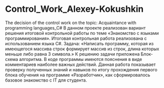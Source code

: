 # Control_Work_Alexey-Kokushkin
The decision of the control work on the topic: Acquaintance with programming languages_C# 
В данном проекте реализован вариант решения итоговой контрольной работы по теме «Знакомство с языками программирования».
Итоговая контрольная работа реализована с использованием языка С#. 
Задача: 
«Написать программу, которая из имеющегося массива строк формирует массив из строк, длина которых меньше либо равна 3 символа.» 
К решению задачи приложена Блок-схема алгоритма. 
В коде программы имеются пояснения в виде комментариев наиболее важных действий. 
Данная работа показывает проверку полученных знаний и навыков по итогу прохождения первого блока обучения на программе «Разработчик», 
как сформировалось базовое знакомство с IT для студента.
